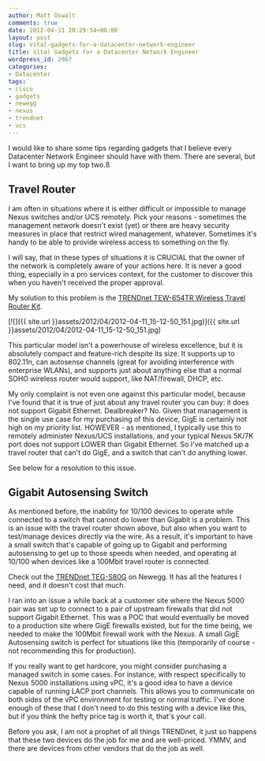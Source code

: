 ```yaml
---
author: Matt Oswalt
comments: true
date: 2012-04-11 20:29:54+00:00
layout: post
slug: vital-gadgets-for-a-datacenter-network-engineer
title: Vital Gadgets for a Datacenter Network Engineer
wordpress_id: 2067
categories:
- Datacenter
tags:
- cisco
- gadgets
- newegg
- nexus
- trendnet
- ucs
---
```


I would like to share some tips regarding gadgets that I believe every Datacenter Network Engineer should have with them. There are several, but I want to bring up my top two.ß

## Travel Router

I am often in situations where it is either difficult or impossible to manage Nexus switches and/or UCS remotely. Pick your reasons - sometimes the management network doesn't exist (yet) or there are heavy security measures in place that restrict wired management, whatever. Sometimes it's handy to be able to provide wireless access to something on the fly.

I will say, that in these types of situations it is CRUCIAL that the owner of the network is completely aware of your actions here. It is never a good thing, especially in a pro services context, for the customer to discover this when you haven't received the proper approval.

My solution to this problem is the [TRENDnet TEW-654TR Wireless Travel Router Kit](http://www.newegg.com/Product/Product.aspx?Item=N82E16833156262).

[![]({{ site.url }}assets/2012/04/2012-04-11_15-12-50_151.jpg)]({{ site.url }}assets/2012/04/2012-04-11_15-12-50_151.jpg)

This particular model isn't a powerhouse of wireless excellence, but it is absolutely compact and feature-rich despite its size. It supports up to 802.11n, can autosense channels (great for avoiding interference with enterprise WLANs), and supports just about anything else that a normal SOHO wireless router would support, like NAT/firewall, DHCP, etc.

My only complaint is not even one against this particular model, because I've found that it is true of just about any travel router you can buy: it does not support Gigabit Ethernet. Dealbreaker? No. Given that management is the single use case for my purchasing of this device, GigE is certainly not high on my priority list. HOWEVER - as mentioned, I typically use this to remotely administer Nexus/UCS installations, and your typical Nexus 5K/7K port does not support LOWER than Gigabit Ethernet. So I've matched up a travel router that can't do GigE, and a switch that can't do anything lower.

See below for a resolution to this issue.

## Gigabit Autosensing Switch

As mentioned before, the inability for 10/100 devices to operate while connected to a switch that cannot do lower than Gigabit is a problem. This is an issue with the travel router shown above, but also when you want to test/manage devices directly via the wire. As a result, it's important to have a small switch that's capable of going up to Gigabit and performing autosensing to get up to those speeds when needed, and operating at 10/100 when devices like a 100Mbit travel router is connected.

Check out the [TRENDnet TEG-S80G](http://www.newegg.com/Product/Product.aspx?Item=N82E16833156251) on Newegg. It has all the features I need, and it doesn't cost that much.

I ran into an issue a while back at a customer site where the Nexus 5000 pair was set up to connect to a pair of upstream firewalls that did not support Gigabit Ethernet. This was a POC that would eventually be moved to a production site where GigE firewalls existed, but for the time being, we needed to make the 100Mbit firewall work with the Nexus. A small GigE Autosensing switch is perfect for situations like this (temporarily of course - not recommending this for production).

If you really want to get hardcore, you might consider purchasing a managed switch in some cases. For instance, with respect specifically to Nexus 5000 installations using vPC, it's a good idea to have a device capable of running LACP port channels. This allows you to communicate on both sides of the vPC environment for testing or normal traffic. I've done enough of these that I don't need to do this testing with a device like this, but if you think the hefty price tag is worth it, that's your call.

Before you ask, I am not a prophet of all things TRENDnet, it just so happens that these two devices do the job for me and are well-priced. YMMV, and there are devices from other vendors that do the job as well.
